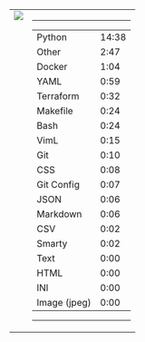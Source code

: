 
<table><tr>
<td valign="top">
  <img src="https://wakatime.com/share/@Aperture/0cd21d5d-ac4f-458d-9c71-d06f479c1297.png" />
</td>

<td valign="top">
  <hr>
  <table>
    <tr><td>Python</td><td>14:38</td></tr><tr><td>Other</td><td>2:47</td></tr><tr><td>Docker</td><td>1:04</td></tr><tr><td>YAML</td><td>0:59</td></tr><tr><td>Terraform</td><td>0:32</td></tr><tr><td>Makefile</td><td>0:24</td></tr><tr><td>Bash</td><td>0:24</td></tr><tr><td>VimL</td><td>0:15</td></tr><tr><td>Git</td><td>0:10</td></tr><tr><td>CSS</td><td>0:08</td></tr><tr><td>Git Config</td><td>0:07</td></tr><tr><td>JSON</td><td>0:06</td></tr><tr><td>Markdown</td><td>0:06</td></tr><tr><td>CSV</td><td>0:02</td></tr><tr><td>Smarty</td><td>0:02</td></tr><tr><td>Text</td><td>0:00</td></tr><tr><td>HTML</td><td>0:00</td></tr><tr><td>INI</td><td>0:00</td></tr><tr><td>Image (jpeg)</td><td>0:00</td></tr>
  </table>
  <hr>
</td>
</tr></table>

